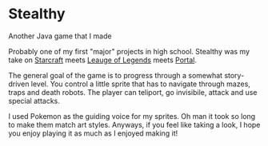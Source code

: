 # Stealthy
Another Java game that I made

Probably one of my first "major" projects in high school. Stealthy was my take on [Starcraft](http://us.battle.net/sc2/en/) meets [Leauge of Legends](http://na.leagueoflegends.com/) meets [Portal](http://www.thinkwithportals.com/).

The general goal of the game is to progress through a somewhat story-driven level. You control a little sprite that has to navigate through mazes, traps and death robots. The player can teliport, go invisibile, attack and use special attacks.

I used Pokemon as the guiding voice for my sprites. Oh man it took so long to make them match art styles. Anyways, if you feel like taking a look, I hope you enjoy playing it as much as I enjoyed making it!
